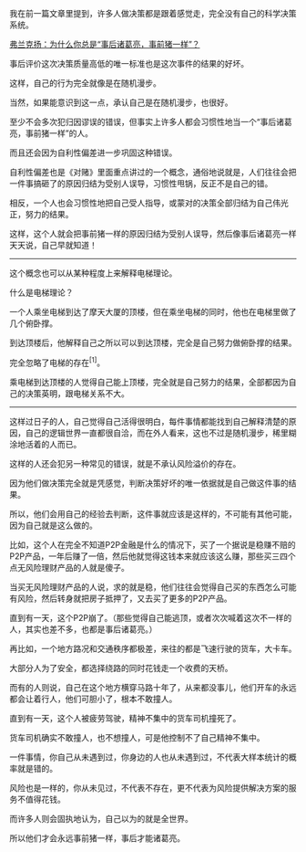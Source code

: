 <p>我在前一篇文章里提到，许多人做决策都是跟着感觉走，完全没有自己的科学决策系统。</p><a href="https://zhuanlan.zhihu.com/p/112345666" data-draft-node="block" data-draft-type="link-card" data-image="https://pic2.zhimg.com/v2-fda4dbbff1f2a5bdeec912736b8d1ac9_180x120.jpg" data-image-width="1006" data-image-height="317" class="internal">弗兰克扬：为什么你总是“事后诸葛亮，事前猪一样”？</a><p>事后评价这次决策质量高低的唯一标准也是这次事件的结果的好坏。</p><p>这样，自己的行为完全就像是在随机漫步。</p><p>当然，如果能意识到这一点，承认自己是在随机漫步，也很好。</p><p>至少不会多次犯归因谬误的错误，但事实上许多人都会习惯性地当一个“事后诸葛亮，事前猪一样”的人。</p><p>而且还会因为自利性偏差进一步巩固这种错误。</p><p>自利性偏差也是《对赌》里面重点讲过的一个概念，通俗地说就是，人们往往会把一件事搞砸了的原因归结为受别人误导，习惯性甩锅，反正不是自己的错。</p><p>相反，一个人也会习惯性地把自己受人指导，或蒙对的决策全部归结为自己伟光正，努力的结果。</p><p>这样，这个人就会把事前猪一样的原因归结为受别人误导，然后像事后诸葛亮一样天天说，自己早就知道！</p><hr/><p>这个概念也可以从某种程度上来解释电梯理论。</p><p>什么是电梯理论？</p><p>一个人乘坐电梯到达了摩天大厦的顶楼，但在乘坐电梯的同时，他也在电梯里做了几个俯卧撑。</p><p>到达顶楼后，他解释自己之所以可以到达顶楼，完全是自己努力做俯卧撑的结果。</p><p>完全忽略了电梯的存在<sup data-text="电梯理论" data-url="https://zhuanlan.zhihu.com/p/113312424" data-draft-node="inline" data-draft-type="reference" data-numero="1">[1]</sup>。</p><p>乘电梯到达顶楼的人觉得自己能上顶楼，完全就是自己努力的结果，全部都因为自己的决策英明，跟电梯关系不大。</p><hr/><p>这样过日子的人，自己觉得自己活得很明白，每件事情都能找到自己解释清楚的原因，自己的逻辑世界一直都很自洽，而在外人看来，这也不过是随机漫步，稀里糊涂地活着的人而已。</p><p>这样的人还会犯另一种常见的错误，就是不承认风险溢价的存在。</p><p>因为他们做决策完全就是凭感觉，判断决策好坏的唯一依据就是自己做这件事的结果。</p><p>所以，他们会用自己的经验去判断，这件事就应该是这样的，不可能有其他可能，因为自己就是这么做的。</p><p>比如，这个人在完全不知道P2P金融是什么的情况下，买了一个据说是稳赚不赔的P2P产品，一年后赚了一倍，然后他就觉得这钱本来就应该这么赚，那些买三四个点无风险理财产品的人就是傻子。</p><p>当买无风险理财产品的人说，求的就是稳，他们往往会觉得自己买的东西怎么可能有风险，然后转身就把房子抵押了，又去买了更多的P2P产品。</p><p>直到有一天，这个P2P崩了。（那些觉得自己能逃顶，或者次次喊着这次不一样的人，其实也差不多，也都是事后诸葛亮。）</p><p>再比如，一个地方路况和交通秩序都极差，来往的都是飞速行驶的货车，大卡车。</p><p>大部分人为了安全，都选择绕路的同时花钱走一个收费的天桥。</p><p>而有的人则说，自己在这个地方横穿马路十年了，从来都没事儿，他们开车的永远都会让着行人，他们可胆小了，根本不敢撞人。</p><p>直到有一天，这个人被疲劳驾驶，精神不集中的货车司机撞死了。</p><p>货车司机确实不敢撞人，也不想撞人，可是他控制不了自己精神不集中。</p><p>一件事情，你自己从未遇到过，你身边的人也从未遇到过，不代表大样本统计的概率就是错的。</p><p>风险也是一样的，你从未见过，不代表不存在，更不代表为风险提供解决方案的服务不值得花钱。</p><p>而许多人则会固执地认为，自己以为的就是全世界。</p><p>所以他们才会永远事前猪一样，事后才能诸葛亮。</p><p></p>